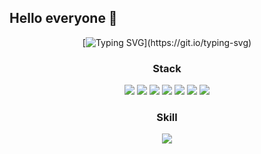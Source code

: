 
## Hello everyone 👋
<div align=center>
  
  [![Typing SVG](https://readme-typing-svg.demolab.com/?lines=안+녕+하+세+요;)](https://git.io/typing-svg)
  <div align=center><h3>Stack</h3></div>
<img src="https://img.shields.io/badge/html5-E34F26?style=flat-square&logo=html5&logoColor=white">
<img src="https://img.shields.io/badge/css-1572B6?style=flat-square&logo=css3&logoColor=white">
<img src="https://img.shields.io/badge/javascript-F7DF1E?style=flat-square&logo=javascript&logoColor=black">
<img src="https://img.shields.io/badge/React-61DAFB?style=flat-square&logo=React&logoColor=black"/></a>
  <img src="https://img.shields.io/badge/Git-F05032?style=flat-square&logo=Git&logoColor=white"/>
<img src="https://img.shields.io/badge/GitHub-181717?style=flat-square&logo=GitHub&logoColor=white"/>
<img src="https://img.shields.io/badge/Node.js-339933?style=flat-square&logo=Node.js&logoColor=white"/></a>

<div align=center><h3>Skill</h3></div>
<img src="https://img.shields.io/badge/figma-F24E1E?style=flat-square&logo=figma&logoColor=white"/></a>

</div>
<!--
**yellowgnuoy/yellowgnuoy** is a ✨ _special_ ✨ repository because its `README.md` (this file) appears on your GitHub profile.

Here are some ideas to get you started:

- 🔭 I’m currently working on ...
- 🌱 I’m currently learning ...
- 👯 I’m looking to collaborate on ...
- 🤔 I’m looking for help with ...
- 💬 Ask me about ...
- 📫 How to reach me: ...
- 😄 Pronouns: ...
- ⚡ Fun fact: ...
-->
